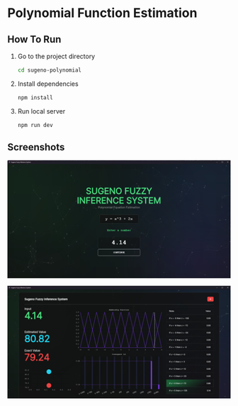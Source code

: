 # Polynomial Function Estimation

## How To Run

1. Go to the project directory

    ```bash
    cd sugeno-polynomial
    ```

2. Install dependencies

    ```bash
    npm install
    ```

3. Run local server

    ```bash
    npm run dev
    ```

## Screenshots

![Screenshot](./img/sample-1.png)

![Screenshot #2](./img/sample-2.png)